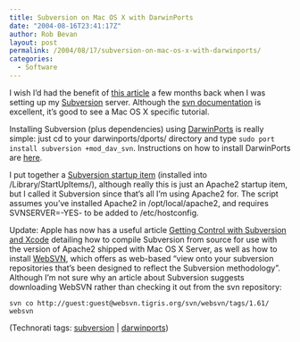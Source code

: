 ```yaml
---
title: Subversion on Mac OS X with DarwinPorts
date: "2004-08-16T23:41:17Z"
author: Rob Bevan
layout: post
permalink: /2004/08/17/subversion-on-mac-os-x-with-darwinports/
categories:
  - Software
---
```

I wish I&#8217;d had the benefit of [this article][1] a few months back when I was setting up my [Subversion][2] server. Although the [svn documentation][3] is excellent, it&#8217;s good to see a Mac OS X specific tutorial.

Installing Subversion (plus dependencies) using [DarwinPorts][4] is really simple: just cd to your darwinports/dports/ directory and type `sudo port install subversion +mod_dav_svn`. Instructions on how to install DarwinPorts are [here][5].

I put together a [Subversion startup item][6] (installed into /Library/StartUpItems/), although really this is just an Apache2 startup item, but I called it Subversion since that&#8217;s <span class="hilite">all</span> I&#8217;m using Apache2 for. The script assumes you&#8217;ve installed Apache2 in /opt/local/apache2, and requires SVNSERVER=-YES- to be added to /etc/hostconfig.

<div class="update">
  <p>
    Update: Apple has now has a useful article <a href="http://developer.apple.com/tools/subversionxcode.html">Getting Control with Subversion and Xcode</a> detailing how to compile Subversion from source for use with the version of Apache2 shipped with Mac OS X Server, as well as how to install <a href="http://websvn.tigris.org/">WebSVN</a>, which offers as web-based &#8220;view onto your subversion repositories that&#8217;s been designed to reflect the Subversion methodology&#8221;. Although I&#8217;m not sure why an article about Subversion suggests downloading WebSVN rather than checking it out from the svn repository:
  </p>

  <p>
    <code>svn co http://guest:guest@websvn.tigris.org/svn/websvn/tags/1.61/ websvn</code></div> <p class="technorati-tags">
      (Technorati tags: <a href="http://technorati.com/tag/subversion" rel="tag">subversion</a> | <a href="http://technorati.com/tag/darwinports" rel="tag">darwinports</a>)
    </p>

 [1]: http://www.oreillynet.com/pub/au/1943
 [2]: http://subversion.tigris.org/
 [3]: http://svnbook.red-bean.com/svnbook/
 [4]: http://darwinports.opendarwin.org/
 [5]: http://darwinports.opendarwin.org/docs/ch01s03.html
 [6]: http://robbevan.com/blog/wp-content/uploads/subversion_startupitem.pkg.zip
